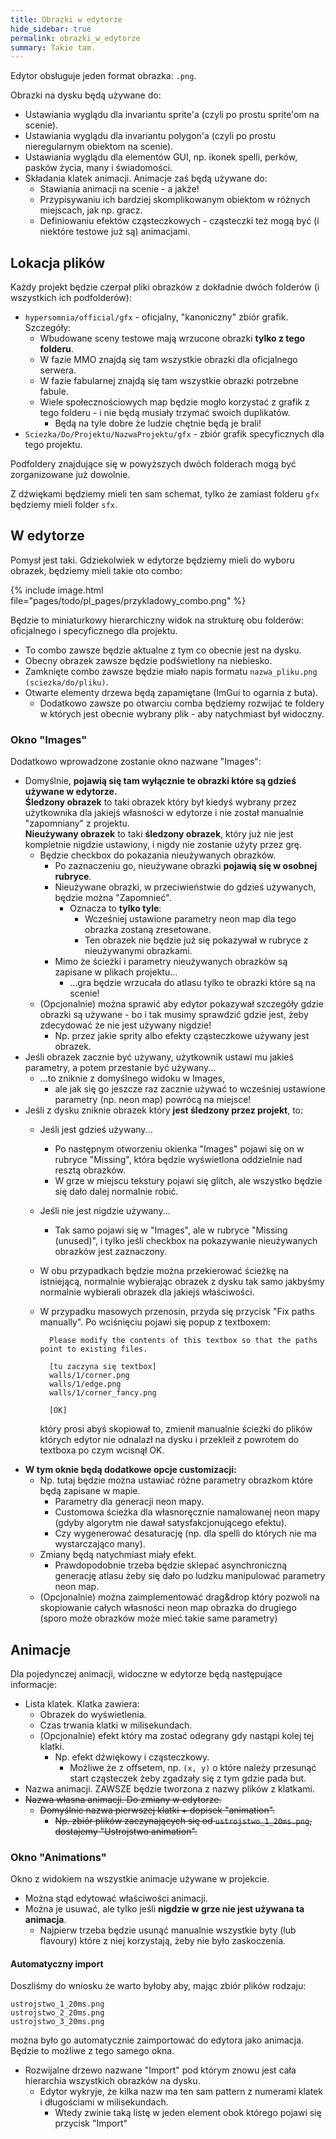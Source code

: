 ```yaml
---
title: Obrazki w edytorze
hide_sidebar: true
permalink: obrazki_w_edytorze
summary: Takie tam.
---
```


Edytor obsługuje jeden format obrazka: ``.png``.

Obrazki na dysku będą używane do:

- Ustawiania wyglądu dla invariantu sprite'a (czyli po prostu sprite'om na scenie).
- Ustawiania wyglądu dla invariantu polygon'a (czyli po prostu nieregularnym obiektom na scenie).
- Ustawiania wyglądu dla elementów GUI, np. ikonek spelli, perków, pasków życia, many i świadomości.
- Składania klatek animacji. Animacje zaś będą używane do:
	- Stawiania animacji na scenie  - a jakże!
	- Przypisywaniu ich bardziej skomplikowanym obiektom w różnych miejscach, jak np. gracz.
	- Definiowaniu efektów cząsteczkowych - cząsteczki też mogą być (i niektóre testowe już są) animacjami.

## Lokacja plików

Każdy projekt będzie czerpał pliki obrazków z dokładnie dwóch folderów (i wszystkich ich podfolderów):

- ``hypersomnia/official/gfx`` - oficjalny, "kanoniczny" zbiór grafik. Szczegóły:
	- Wbudowane sceny testowe mają wrzucone obrazki **tylko z tego folderu**.
	- W fazie MMO znajdą się tam wszystkie obrazki dla oficjalnego serwera. 
	- W fazie fabularnej znajdą się tam wszystkie obrazki potrzebne fabule. 
	- Wiele społecznościowych map będzie mogło korzystać z grafik z tego folderu - i nie będą musiały trzymać swoich duplikatów.
		- Będą na tyle dobre że ludzie chętnie będą je brali!
- ``Sciezka/Do/Projektu/NazwaProjektu/gfx`` - zbiór grafik specyficznych dla tego projektu.

Podfoldery znajdujące się w powyższych dwóch folderach mogą być zorganizowane już dowolnie.

Z dźwiękami będziemy mieli ten sam schemat, tylko że zamiast folderu ``gfx`` będziemy mieli folder ``sfx``.

## W edytorze

Pomysł jest taki.
Gdziekolwiek w edytorze będziemy mieli do wyboru obrazek, będziemy mieli takie oto combo:

{% include image.html file="pages/todo/pl_pages/przykladowy_combo.png" %}

Będzie to miniaturkowy hierarchiczny widok na strukturę obu folderów: oficjalnego i specyficznego dla projektu.  

- To combo zawsze będzie aktualne z tym co obecnie jest na dysku.
- Obecny obrazek zawsze będzie podświetlony na niebiesko.
- Zamknięte combo zawsze będzie miało napis formatu ``nazwa_pliku.png (sciezka/do/pliku)``.
- Otwarte elementy drzewa będą zapamiętane (ImGui to ogarnia z buta).
	- Dodatkowo zawsze po otwarciu comba będziemy rozwijać te foldery w których jest obecnie wybrany plik - aby natychmiast był widoczny.

### Okno "Images"

Dodatkowo wprowadzone zostanie okno nazwane "Images":

- Domyślnie, **pojawią się tam wyłącznie te obrazki które są gdzieś używane w edytorze.**  
**Śledzony obrazek** to taki obrazek który był kiedyś wybrany przez użytkownika dla jakiejś własności w edytorze i nie został manualnie "zapomniany" z projektu.  
**Nieużywany obrazek** to taki **śledzony obrazek**, który już nie jest kompletnie nigdzie ustawiony, i nigdy nie zostanie użyty przez grę.
	- Będzie checkbox do pokazania nieużywanych obrazków.
		- Po zaznaczeniu go, nieużywane obrazki **pojawią się w osobnej rubryce**.
		- Nieużywane obrazki, w przeciwieństwie do gdzieś używanych, będzie można "Zapomnieć".
			- Oznacza to **tylko tyle**:
				- Wcześniej ustawione parametry neon map dla tego obrazka zostaną zresetowane.
				- Ten obrazek nie będzie już się pokazywał w rubryce z nieużywanymi obrazkami.
		- Mimo że ścieżki i parametry nieużywanych obrazków są zapisane w plikach projektu...
			- ...gra będzie wrzucała do atlasu tylko te obrazki które są na scenie!
	- (Opcjonalnie) można sprawić aby edytor pokazywał szczegóły gdzie obrazki są używane - bo i tak musimy sprawdzić gdzie jest, żeby zdecydować że nie jest używany nigdzie!
		-  Np. przez jakie sprity albo efekty cząsteczkowe używany jest obrazek.
- Jeśli obrazek zacznie być używany, użytkownik ustawi mu jakieś parametry, a potem przestanie być używany...
	- ...to zniknie z domyślnego widoku w Images,
		- ale jak się go jeszcze raz zacznie używać to wcześniej ustawione parametry (np. neon map) powrócą na miejsce!
- Jeśli z dysku zniknie obrazek który **jest śledzony przez projekt**, to:
	- Jeśli jest gdzieś używany...
		- Po następnym otworzeniu okienka "Images" pojawi się on w rubryce "Missing", która będzie wyświetlona oddzielnie nad resztą obrazków.
		- W grze w miejscu tekstury pojawi się glitch, ale wszystko będzie się dało dalej normalnie robić.
	- Jeśli nie jest nigdzie używany...
		- Tak samo pojawi się w "Images", ale w rubryce "Missing (unused)", i tylko jeśli checkbox na pokazywanie nieużywanych obrazków jest zaznaczony.
	- W obu przypadkach będzie można przekierować ścieżkę na istniejącą, normalnie wybierając obrazek z dysku tak samo jakbyśmy normalnie wybierali obrazek dla jakiejś właściwości.
	- W przypadku masowych przenosin, przyda się przycisk "Fix paths manually". Po wciśnięciu pojawi się popup z textboxem:

            
            Please modify the contents of this textbox so that the paths point to existing files.

            [tu zaczyna się textbox]
            walls/1/corner.png
            walls/1/edge.png
            walls/1/corner_fancy.png
            
            [OK]
            

		który prosi abyś skopiował to, zmienił manualnie ścieżki do plików których edytor nie odnalazł na dysku i przekleił z powrotem do textboxa po czym wcisnął OK.
- **W tym oknie będą dodatkowe opcje customizacji:**
	- Np. tutaj będzie można ustawiać różne parametry obrazkom które będą zapisane w mapie.
		- Parametry dla generacji neon mapy.
		- Customowa ścieżka dla własnoręcznie namalowanej neon mapy (gdyby algorytm nie dawał satysfakcjonującego efektu).
		- Czy wygenerować desaturację (np. dla spelli do których nie ma wystarczająco many).
	- Zmiany będą natychmiast miały efekt.
		- Prawdopodobnie trzeba będzie sklepać asynchroniczną generację atlasu żeby się dało po ludzku manipulować parametry neon map.
	- (Opcjonalnie) można zaimplementować drag&drop który pozwoli na skopiowanie całych własności neon map obrazka do drugiego (sporo może obrazków może mieć takie same parametry)

	
<!--
- Uwaga: Jeśli w dowolnym momencie zniknie na dysku obrazek który jest wyświetlony pod "Images" - czyli zniknie obrazek gdzieś użyty w edytorze - to edytor natychmiast wypluje error.
	- Pojawi się error z textboxem:

            
            Please modify the contents of this textbox so that the paths point to existing files.

            [tu zaczyna się textbox]
            walls/1/corner.png
            walls/1/edge.png
            walls/1/corner_fancy.png
            
            [OK]
            

		który prosi abyś skopiował to, zmienił manualnie ścieżki do plików których edytor nie odnalazł (z jakiegokolwiek powodu) i przekleił z powrotem do textboxa po czym wcisnął OK.


	- Jeśli zniknie obrazek który nigdzie nie był użyty, to nic się nie stanie.
-->

## Animacje

<!--
	Czy nie chcemy może mieć okna w którym mamy tylko używane animacje?
	Każde miejsce na wybór animacji prosiłoby o wybór zbioru plików z animacją.

	Potem dialog "Images" pokazywałby również wszystkie klatki tej animacji do dowolnego użytku później.
	Problem może powstać jedynie jeśli chcielibyśmy mieć więcej animacji z tego samego zbioru plików.
		Raczej nie będziemy potrzebowali wielu animacji z tego samego zbioru plików.
			Mnożniki prędkości będą ustawiane w obiektach które korzystają z animacji.
-->

Dla pojedynczej animacji, widoczne w edytorze będą następujące informacje:

- Lista klatek. Klatka zawiera:
	- Obrazek do wyświetlenia.
	- Czas trwania klatki w milisekundach.
	- (Opcjonalnie) efekt który ma zostać odegrany gdy nastąpi kolej tej klatki.
		- Np. efekt dźwiękowy i cząsteczkowy.
			- Możliwe że z offsetem, np. ``(x, y)`` o które należy przesunąć start cząsteczek żeby zgadzały się z tym gdzie pada but.
- Nazwa animacji. ZAWSZE będzie tworzona z nazwy plików z klatkami.
- ~~Nazwa własna animacji. Do zmiany w edytorze.~~
	- ~~Domyślnie nazwa pierwszej klatki + dopisek "animation".~~
		- ~~Np. zbiór plików zaczynających się od ``ustrojstwo_1_20ms.png``, dostajemy "Ustrojstwo animation".~~

### Okno "Animations"

Okno z widokiem na wszystkie animacje używane w projekcie.

- Można stąd edytować właściwości animacji.
- Można je usuwać, ale tylko jeśli **nigdzie w grze nie jest używana ta animacja**.
	- Najpierw trzeba będzie usunąć manualnie wszystkie byty (lub flavoury) które z niej korzystają, żeby nie było zaskoczenia.

#### Automatyczny import

Doszliśmy do wniosku że warto byłoby aby, mając zbiór plików rodzaju:

```
ustrojstwo_1_20ms.png
ustrojstwo_2_20ms.png
ustrojstwo_3_20ms.png
```

można było go automatycznie zaimportować do edytora jako animacja.
Będzie to możliwe z tego samego okna.

- Rozwijalne drzewo nazwane "Import" pod którym znowu jest cała hierarchia wszystkich obrazków na dysku.
	- Edytor wykryje, że kilka nazw ma ten sam pattern z numerami klatek i długościami w milisekundach.
		- Wtedy zwinie taką listę w jeden element obok którego pojawi się przycisk "Import"
